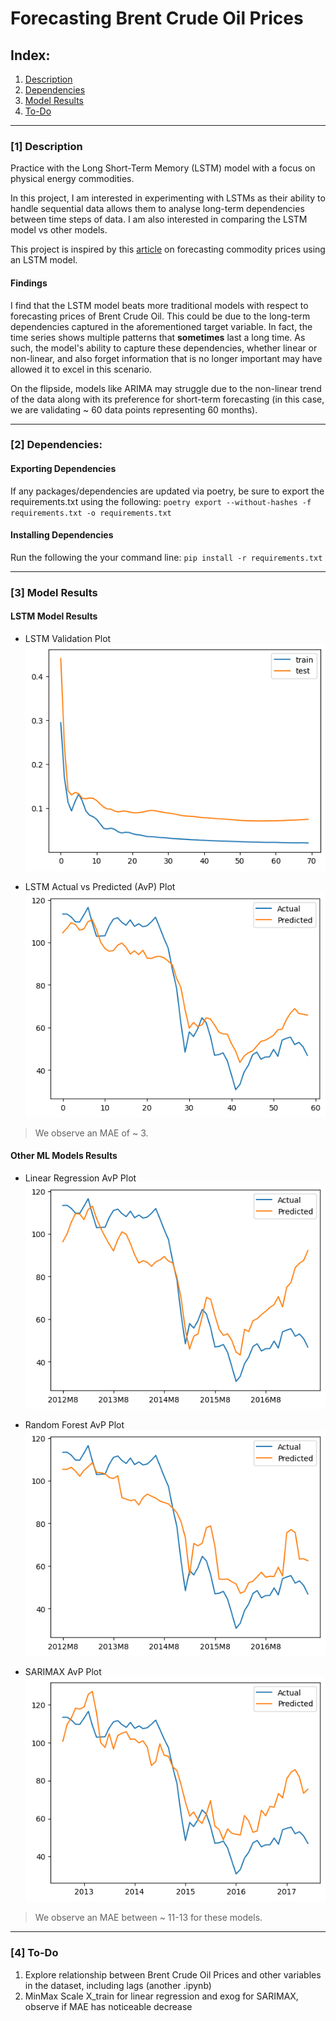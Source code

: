 # Forecasting Brent Crude Oil Prices

## Index:
1. [Description](#1-description)  
2. [Dependencies](#2-dependencies)  
3. [Model Results](#3-model-results)  
4. [To-Do](#4-to-do) 

---

### [1] Description

Practice with the Long Short-Term Memory (LSTM) model with a focus on physical energy commodities. 

In this project, I am interested in experimenting with LSTMs as their ability to handle sequential data allows them to analyse long-term dependencies between time steps of data. I am also interested in comparing the LSTM model vs other models.

This project is inspired by this [article](https://medium.com/@vinayarun/from-scratch-an-lstm-model-to-predict-commodity-prices-179e12445c5a) on forecasting commodity prices using an LSTM model. 

#### **Findings**
I find that the LSTM model beats more traditional models with respect to forecasting prices of Brent Crude Oil. This could be due to the long-term dependencies captured in the aforementioned target variable. In fact, the time series shows multiple patterns that **sometimes** last a long time. As such, the model's ability to capture these dependencies, whether linear or non-linear, and also forget information that is no longer important may have allowed it to excel in this scenario.

On the flipside, models like ARIMA may struggle due to the non-linear trend of the data along with its preference for short-term forecasting (in this case, we are validating ~ 60 data points representing 60 months).

---

### [2] Dependencies:

#### **Exporting Dependencies**
If any packages/dependencies are updated via poetry, be sure to export the requirements.txt using the following:
`poetry export --without-hashes -f requirements.txt -o requirements.txt`

#### **Installing Dependencies**
Run the following the your command line:
`pip install -r requirements.txt`

---

### [3] Model Results

#### **LSTM Model Results**
- LSTM Validation Plot<br>
![Validation Plot](./visuals/lstm_validation_plot.png)

- LSTM Actual vs Predicted (AvP) Plot<br>
![Actual vs Predicted Plot](./visuals/lstm_actual_vs_predicted_plot.png)

> We observe an MAE of ~ 3.

#### **Other ML Models Results**
- Linear Regression AvP Plot<br>
![Validation Plot](./visuals/lr_actual_vs_predicted_plot.png)

- Random Forest AvP Plot<br>
![Validation Plot](./visuals/rf_actual_vs_predicted_plot.png)

- SARIMAX AvP Plot<br>
![Validation Plot](./visuals/sarimax_actual_vs_predicted_plot.png)

> We observe an MAE between ~ 11-13 for these models.

---

### [4] To-Do

1. Explore relationship between Brent Crude Oil Prices and other variables in the dataset, including lags (another .ipynb)
2. MinMax Scale X_train for linear regression and exog for SARIMAX, observe if MAE has noticeable decrease
